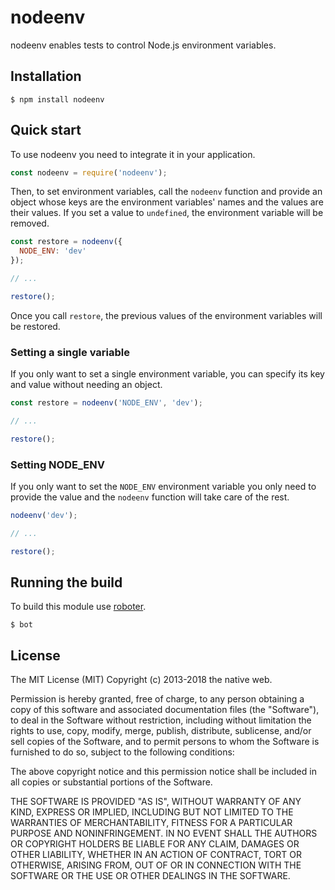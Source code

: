 # nodeenv

nodeenv enables tests to control Node.js environment variables.

## Installation

```shell
$ npm install nodeenv
```

## Quick start

To use nodeenv you need to integrate it in your application.

```javascript
const nodeenv = require('nodeenv');
```

Then, to set environment variables, call the `nodeenv` function and provide an object whose keys are the environment variables' names and the values are their values. If you set a value to `undefined`, the environment variable will be removed.

```javascript
const restore = nodeenv({
  NODE_ENV: 'dev'
});

// ...

restore();
```

Once you call `restore`, the previous values of the environment variables will be restored.

### Setting a single variable

If you only want to set a single environment variable, you can specify its key and value without needing an object.

```javascript
const restore = nodeenv('NODE_ENV', 'dev');

// ...

restore();
```

### Setting NODE_ENV

If you only want to set the `NODE_ENV` environment variable you only need to provide the value and the `nodeenv` function will take care of the rest.

```javascript
nodeenv('dev');

// ...

restore();
```

## Running the build

To build this module use [roboter](https://www.npmjs.com/package/roboter).

```shell
$ bot
```

## License

The MIT License (MIT)
Copyright (c) 2013-2018 the native web.

Permission is hereby granted, free of charge, to any person obtaining a copy of this software and associated documentation files (the "Software"), to deal in the Software without restriction, including without limitation the rights to use, copy, modify, merge, publish, distribute, sublicense, and/or sell copies of the Software, and to permit persons to whom the Software is furnished to do so, subject to the following conditions:

The above copyright notice and this permission notice shall be included in all copies or substantial portions of the Software.

THE SOFTWARE IS PROVIDED "AS IS", WITHOUT WARRANTY OF ANY KIND, EXPRESS OR IMPLIED, INCLUDING BUT NOT LIMITED TO THE WARRANTIES OF MERCHANTABILITY, FITNESS FOR A PARTICULAR PURPOSE AND NONINFRINGEMENT. IN NO EVENT SHALL THE AUTHORS OR COPYRIGHT HOLDERS BE LIABLE FOR ANY CLAIM, DAMAGES OR OTHER LIABILITY, WHETHER IN AN ACTION OF CONTRACT, TORT OR OTHERWISE, ARISING FROM, OUT OF OR IN CONNECTION WITH THE SOFTWARE OR THE USE OR OTHER DEALINGS IN THE SOFTWARE.
